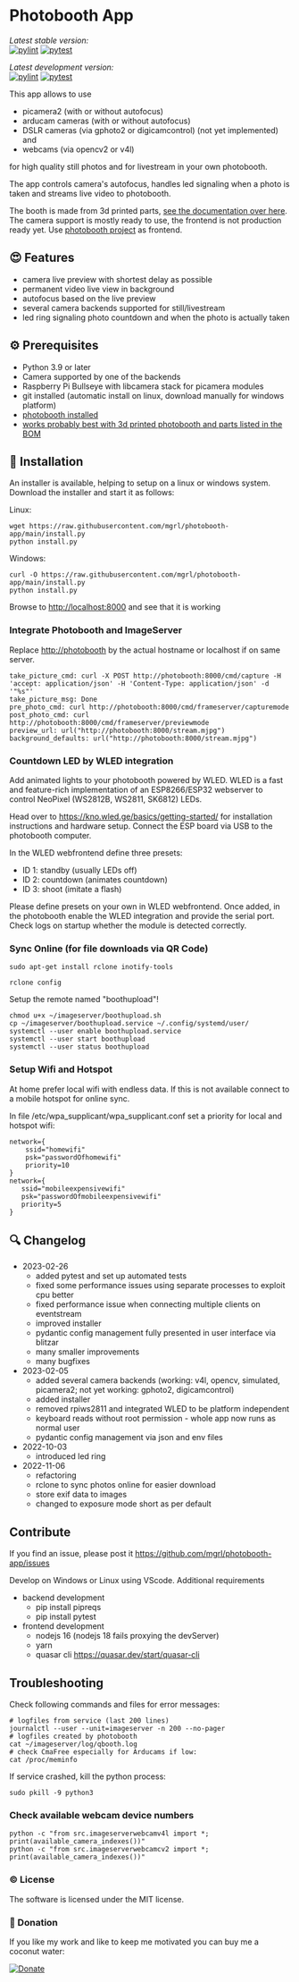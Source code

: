 # Photobooth App

_Latest stable version:_  
[![pylint](https://github.com/mgrl/photobooth-app/actions/workflows/pylint.yml/badge.svg)](https://github.com/mgrl/photobooth-app/actions/workflows/pylint.yml)
[![pytest](https://github.com/mgrl/photobooth-app/actions/workflows/pytest.yml/badge.svg)](https://github.com/mgrl/photobooth-app/actions/workflows/pytest.yml)

_Latest development version:_  
[![pylint](https://github.com/mgrl/photobooth-app/actions/workflows/pylint.yml/badge.svg?branch=dev)](https://github.com/mgrl/photobooth-app/actions/workflows/pylint.yml)
[![pytest](https://github.com/mgrl/photobooth-app/actions/workflows/pytest.yml/badge.svg?branch=dev)](https://github.com/mgrl/photobooth-app/actions/workflows/pytest.yml)

This app allows to use

- picamera2 (with or without autofocus)
- arducam cameras (with or without autofocus)
- DSLR cameras (via gphoto2 or digicamcontrol) (not yet implemented) and
- webcams (via opencv2 or v4l)

for high quality still photos and for livestream in your own photobooth.

The app controls camera's autofocus, handles led signaling when a photo is taken and streams live video to photobooth.

The booth is made from 3d printed parts, [see the documentation over here](https://github.com/mgrl/photobooth-3d).
The camera support is mostly ready to use, the frontend is not production ready yet.
Use [photobooth project](https://photoboothproject.github.io/) as frontend.

## :heart_eyes: Features

- camera live preview with shortest delay as possible
- permanent video live view in background
- autofocus based on the live preview
- several camera backends supported for still/livestream
- led ring signaling photo countdown and when the photo is actually taken

## :gear: Prerequisites

- Python 3.9 or later
- Camera supported by one of the backends
- Raspberry Pi Bullseye with libcamera stack for picamera modules
- git installed (automatic install on linux, download manually for windows platform)
- [photobooth installed](https://photoboothproject.github.io/)
- [works probably best with 3d printed photobooth and parts listed in the BOM](https://github.com/mgrl/photobooth-3d)

## :wrench: Installation

An installer is available, helping to setup on a linux or windows system.
Download the installer and start it as follows:

Linux:

```text
wget https://raw.githubusercontent.com/mgrl/photobooth-app/main/install.py
python install.py
```

Windows:

```text
curl -O https://raw.githubusercontent.com/mgrl/photobooth-app/main/install.py
python install.py
```

Browse to <http://localhost:8000> and see that it is working

### Integrate Photobooth and ImageServer

Replace <http://photobooth> by the actual hostname or localhost if on same server.

```text
take_picture_cmd: curl -X POST http://photobooth:8000/cmd/capture -H 'accept: application/json' -H 'Content-Type: application/json' -d '"%s"'
take_picture_msg: Done
pre_photo_cmd: curl http://photobooth:8000/cmd/frameserver/capturemode
post_photo_cmd: curl http://photobooth:8000/cmd/frameserver/previewmode
preview_url: url("http://photobooth:8000/stream.mjpg")
background_defaults: url("http://photobooth:8000/stream.mjpg")
```

### Countdown LED by WLED integration

Add animated lights to your photobooth powered by WLED. WLED is a fast and feature-rich implementation of an ESP8266/ESP32 webserver to control NeoPixel (WS2812B, WS2811, SK6812) LEDs.

Head over to <https://kno.wled.ge/basics/getting-started/> for installation instructions and hardware setup. Connect the ESP board via USB to the photobooth computer.

In the WLED webfrontend define three presets:

- ID 1: standby (usually LEDs off)
- ID 2: countdown (animates countdown)
- ID 3: shoot (imitate a flash)

Please define presets on your own in WLED webfrontend. Once added, in the photobooth enable the WLED integration and provide the serial port. Check logs on startup whether the module is detected correctly.

### Sync Online (for file downloads via QR Code)

```text
sudo apt-get install rclone inotify-tools
```

```text
rclone config
```

Setup the remote named "boothupload"!

```text
chmod u+x ~/imageserver/boothupload.sh
cp ~/imageserver/boothupload.service ~/.config/systemd/user/
systemctl --user enable boothupload.service
systemctl --user start boothupload
systemctl --user status boothupload
```

### Setup Wifi and Hotspot

At home prefer local wifi with endless data. If this is not available connect to a mobile hotspot for online sync.

In file /etc/wpa_supplicant/wpa_supplicant.conf set a priority for local and hotspot wifi:

```text
network={
    ssid="homewifi"
    psk="passwordOfhomewifi"
    priority=10
}
network={
   ssid="mobileexpensivewifi"
   psk="passwordOfmobileexpensivewifi"
   priority=5
}
```

## :mag: Changelog

- 2023-02-26
  - added pytest and set up automated tests
  - fixed some performance issues using separate processes to exploit cpu better
  - fixed performance issue when connecting multiple clients on eventstream
  - improved installer
  - pydantic config management fully presented in user interface via blitzar
  - many smaller improvements
  - many bugfixes
- 2023-02-05
  - added several camera backends (working: v4l, opencv, simulated, picamera2; not yet working: gphoto2, digicamcontrol)
  - added installer
  - removed rpiws2811 and integrated WLED to be platform independent
  - keyboard reads without root permission - whole app now runs as normal user
  - pydantic config management via json and env files
- 2022-10-03
  - introduced led ring
- 2022-11-06
  - refactoring
  - rclone to sync photos online for easier download
  - store exif data to images
  - changed to exposure mode short as per default

## Contribute

If you find an issue, please post it <https://github.com/mgrl/photobooth-app/issues>

Develop on Windows or Linux using VScode.
Additional requirements

- backend development
  - pip install pipreqs
  - pip install pytest
- frontend development
  - nodejs 16 (nodejs 18 fails proxying the devServer)
  - yarn
  - quasar cli <https://quasar.dev/start/quasar-cli>

## Troubleshooting

Check following commands and files for error messages:

```text
# logfiles from service (last 200 lines)
journalctl --user --unit=imageserver -n 200 --no-pager
# logfiles created by photobooth
cat ~/imageserver/log/qbooth.log
# check CmaFree especially for Arducams if low:
cat /proc/meminfo
```

If service crashed, kill the python process:

```text
sudo pkill -9 python3
```

### Check available webcam device numbers

```text
python -c "from src.imageserverwebcamv4l import *; print(available_camera_indexes())"
python -c "from src.imageserverwebcamcv2 import *; print(available_camera_indexes())"

```

### :copyright: License

The software is licensed under the MIT license.  

### :tada: Donation

If you like my work and like to keep me motivated you can buy me a coconut water:

[![Donate](https://img.shields.io/badge/Donate-PayPal-green.svg)](https://www.paypal.com/donate/?hosted_button_id=8255Y566TBNEC)

